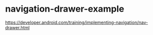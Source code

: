 # navigation-drawer-example
https://developer.android.com/training/implementing-navigation/nav-drawer.html
